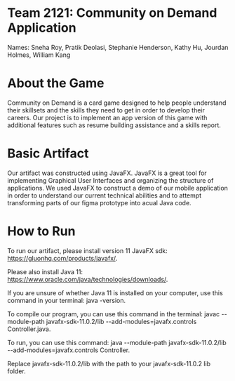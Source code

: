 # Team 2121: Community on Demand Application

Names: Sneha Roy, Pratik Deolasi, Stephanie Henderson, Kathy Hu, Jourdan Holmes, William Kang

# About the Game
Community on Demand is a card game designed to help people understand their skillsets and the skills they need to get in order to develop their careers. Our project is to implement an app version of this game with additional features such as resume building assistance and a skills report.

# Basic Artifact
Our artifact was constructed using JavaFX. JavaFX is a great tool for implementing Graphical User Interfaces and organizing the structure of applications. We used JavaFX to construct a demo of our mobile application in order to understand our current technical abilities and to attempt transforming parts of our figma prototype into acual Java code.

# How to Run
To run our artifact, please install version 11 JavaFX sdk: https://gluonhq.com/products/javafx/.

Please also install Java 11: https://www.oracle.com/java/technologies/downloads/.

If you are unsure of whether Java 11 is installed on your computer, use this command in your terminal: java -version.

To compile our program, you can use this command in the terminal: javac --module-path javafx-sdk-11.0.2/lib --add-modules=javafx.controls Controller.java.

To run, you can use this command: java --module-path javafx-sdk-11.0.2/lib --add-modules=javafx.controls Controller.

Replace javafx-sdk-11.0.2/lib with the path to your javafx-sdk-11.0.2 lib folder.

